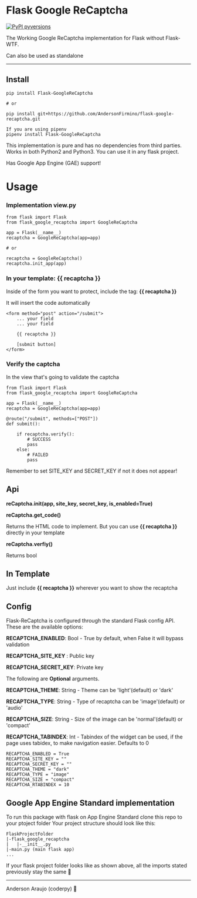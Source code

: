 # Flask Google ReCaptcha

[![PyPI pyversions](https://img.shields.io/pypi/pyversions/ansicolortags.svg)](https://pypi.python.org/pypi/ansicolortags/)

The Working Google ReCaptcha implementation for Flask without Flask-WTF.

Can also be used as standalone

---

## Install
    pip install Flask-GoogleReCaptcha

    # or

    pip install git+https://github.com/AndersonFirmino/flask-google-recaptcha.git

    If you are using pipenv
    pipenv install Flask-GoogleReCaptcha


This implementation is pure and has no dependencies from third parties. Works in both Python2 and Python3.
You can use it in any flask project.

Has Google App Engine (GAE) support!


# Usage

### Implementation view.py

    from flask import Flask
    from flask_google_recaptcha import GoogleReCaptcha

    app = Flask(__name__)
    recaptcha = GoogleReCaptcha(app=app)
    
    # or
    
    recaptcha = GoogleReCaptcha()
    recaptcha.init_app(app)
    

### In your template: **{{ recaptcha }}**

Inside of the form you want to protect, include the tag: **{{ recaptcha }}**

It will insert the code automatically


    <form method="post" action="/submit">
        ... your field
        ... your field

        {{ recaptcha }}

        [submit button]
    </form>




### Verify the captcha

In the view that's going to validate the captcha

    from flask import Flask
    from flask_google_recaptcha import GoogleReCaptcha

    app = Flask(__name__)
    recaptcha = GoogleReCaptcha(app=app)

    @route("/submit", methods=["POST"])
    def submit():

        if recaptcha.verify():
            # SUCCESS
            pass
        else:
            # FAILED
            pass


Remember to set SITE_KEY and SECRET_KEY if not it does not appear!

## Api

**reCaptcha.__init__(app, site_key, secret_key, is_enabled=True)**

**reCaptcha.get_code()**

Returns the HTML code to implement. But you can use
**{{ recaptcha }}** directly in your template

**reCaptcha.verfiy()**

Returns bool

## In Template

Just include **{{ recaptcha }}** wherever you want to show the recaptcha


## Config

Flask-ReCaptcha is configured through the standard Flask config API.
These are the available options:

**RECAPTCHA_ENABLED**: Bool - True by default, when False it will bypass validation

**RECAPTCHA_SITE_KEY** : Public key

**RECAPTCHA_SECRET_KEY**: Private key

The following are **Optional** arguments.

**RECAPTCHA_THEME**: String - Theme can be 'light'(default) or 'dark'

**RECAPTCHA_TYPE**: String - Type of recaptcha can be 'image'(default) or 'audio'

**RECAPTCHA_SIZE**: String - Size of the image can be 'normal'(default) or 'compact'

**RECAPTCHA_TABINDEX**: Int - Tabindex of the widget can be used, if the page uses tabidex, to make navigation easier. Defaults to 0

    RECAPTCHA_ENABLED = True
    RECAPTCHA_SITE_KEY = ""
    RECAPTCHA_SECRET_KEY = ""
    RECAPTCHA_THEME = "dark"
    RECAPTCHA_TYPE = "image"
    RECAPTCHA_SIZE = "compact"
    RECAPTCHA_RTABINDEX = 10
## Google App Engine Standard implementation

To run this package with flask on App Engine Standard clone this repo to your ptoject folder
Your project structure should look like this:

    FlaskProjectFolder
    |-flask_google_recaptcha
    |   |-__init__.py
    |-main.py (main flask app)
    ...

If your flask project folder looks like as shown above, all the imports stated previously stay the same :cake:

---

Anderson Araujo (coderpy) :snake:

